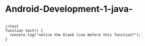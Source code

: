 # Android-Development-1-java-
```

//test
function test() {
  console.log("notice the blank line before this function?");
}
```
